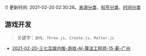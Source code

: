 :alarm_clock: 更新时间: 2021-02-20 02:30:28。[来源分类](../README.md)、[标签分类](../TAGS.md)、[时间分类](../TIMELINE.md)

## 游戏开发


> 关键字：`游戏`、`Three.js`、`Create.js`、`Matter.js`



- [2021-02-20-三七互娱内推-游戏-AI-算法工程师-15-薪-广州](https://www.v2ex.com/t/754461) 